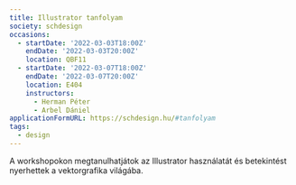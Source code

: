 ```yaml
---
title: Illustrator tanfolyam
society: schdesign
occasions:
  - startDate: '2022-03-03T18:00Z'
    endDate: '2022-03-03T20:00Z'
    location: QBF11
  - startDate: '2022-03-07T18:00Z'
    endDate: '2022-03-07T20:00Z'
    location: E404
    instructors:
      - Herman Péter
      - Arbel Dániel
applicationFormURL: https://schdesign.hu/#tanfolyam
tags:
  - design
---
```


A workshopokon megtanulhatjátok az Illustrator használatát és betekintést nyerhettek a vektorgrafika világába.
